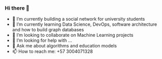 ### Hi there 👋


- 🔭 I’m currently building a social network for university students
- 🌱 I’m currently learning Data Science, DevOps, software architecture and how to build graph databases
- 👯 I’m looking to collaborate on Machine Learning projects
- 🤔 I’m looking for help with ...
- 💬 Ask me about algorithms and education models 
- 📫 How to reach me: +57 3004071328


